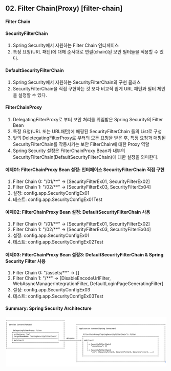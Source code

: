 ## 02. Filter Chain(Proxy) [filter-chain]

#### Filter Chain


#### SecurityFilterChain
1. Spring Security에서 지원하는 Filter Chain 인터페이스
2. 특정 요청(URL 패턴)에 대해 순서대로 연결(chain)된 보안 필터들을 적용할 수 있다.

#### DefaultSecurityFilterChain
1. Spring Security에서 지원하는 SecurityFilterChain의 구현 클래스
2. SecurityFilterChain을 직접 구현하는 것 보다 비교적 쉽게 URL 패턴과 필터 체인을 설정할 수 있다.

#### FilterChainProxy
1. DelegatingFilterProxy로 부터 보안 처리를 위임받은 Spring Security의 Filter Bean
2. 특정 요청(URL 또는 URL패턴)에 매핑된 SecurityFilterChain 들의 List로 구성
3. 앞의 DeletegatingFilterProxy로 부터의 모든 요청을 받은 후, 특정 요청과 매핑된 SecurityFilterChain를 작동시키는 보안 FilterChain에 대한 Proxy 역할
4. Spring Security 설정은 FilterChainProxy Bean과 내부의 SecurityFilterChain(DefaultSecurityFilterChain)에 대한 설정을 의미한다.

#### 예제01: FilterChainProxy Bean 설정: 인터페이스 SecurityFilterChain 직접 구현
1. Filter Chain 0: "/01/**"     -> [SecurityFilterEx01, SecurityFilterEx02]
2. Filter Chain 1: "/02/**"     -> [SecurityFilterEx03, SecurityFilterEx04]
3. 설정: config.app.SecurityConfigEx01
4. 테스트: config.app.SecurityConfigEx01Test


#### 예제02: FilterChainProxy Bean 설정: DefaultSecurityFilterChain 사용
1. Filter Chain 0: "/01/**"     -> [SecurityFilterEx01, SecurityFilterEx02]
2. Filter Chain 1: "/02/**"     -> [SecurityFilterEx03, SecurityFilterEx04]
3. 설정: config.app.SecurityConfigEx01
4. 테스트: config.app.SecurityConfigEx02Test


#### 예제03: FilterChainProxy Bean 설정3: DefaultSecurityFilterChain & Spring Security Filter 사용
1. Filter Chain 0: "/assets/**" -> []
2. Filter Chain 1: "/**"        -> [DisableEncodeUrlFilter, WebAsyncManagerIntegrationFilter, DefaultLoginPageGeneratingFilter]
3. 설정: config.app.SecurityConfigEx03
4. 테스트: config.app.SecurityConfigEx03Test


#### Summary: Spring Security Architecture
![c8d352e44262d2618cc7e8ee6a551c3b.png](../_resources/c8d352e44262d2618cc7e8ee6a551c3b.png)